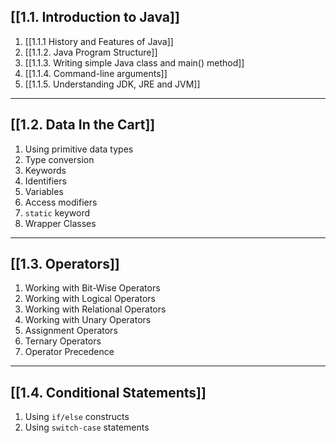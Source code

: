 ## [[1.1. Introduction to Java]]
1. [[1.1.1 History and Features of Java]]
2. [[1.1.2. Java Program Structure]]
3. [[1.1.3. Writing simple Java class and main() method]]
4. [[1.1.4. Command-line arguments]]
5. [[1.1.5. Understanding JDK, JRE and JVM]]
---
## [[1.2. Data In the Cart]]
1. Using primitive data types
2. Type conversion
3. Keywords
4. Identifiers
5. Variables
6. Access modifiers
7. `static` keyword
8. Wrapper Classes
---
## [[1.3. Operators]]
1. Working with Bit-Wise Operators
2. Working with Logical Operators
3. Working with Relational Operators
4. Working with Unary Operators
5. Assignment Operators
6. Ternary Operators
7. Operator Precedence
---
## [[1.4. Conditional Statements]]
1. Using `if/else` constructs
2. Using `switch-case` statements